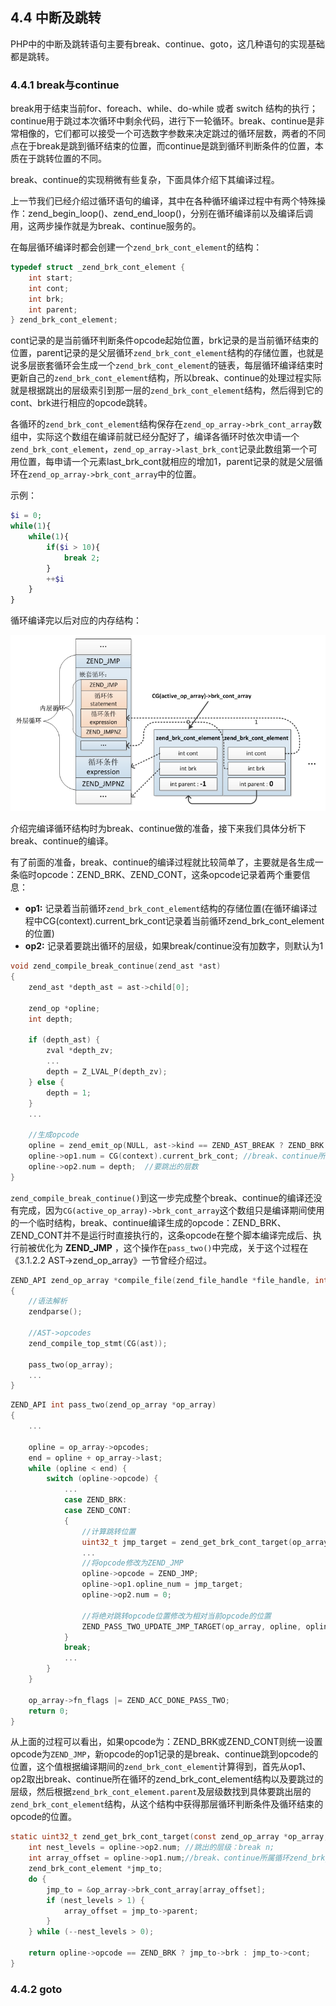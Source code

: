 ## 4.4 中断及跳转
PHP中的中断及跳转语句主要有break、continue、goto，这几种语句的实现基础都是跳转。

### 4.4.1 break与continue
break用于结束当前for、foreach、while、do-while 或者 switch 结构的执行；continue用于跳过本次循环中剩余代码，进行下一轮循环。break、continue是非常相像的，它们都可以接受一个可选数字参数来决定跳过的循环层数，两者的不同点在于break是跳到循环结束的位置，而continue是跳到循环判断条件的位置，本质在于跳转位置的不同。

break、continue的实现稍微有些复杂，下面具体介绍下其编译过程。

上一节我们已经介绍过循环语句的编译，其中在各种循环编译过程中有两个特殊操作：zend_begin_loop()、zend_end_loop()，分别在循环编译前以及编译后调用，这两步操作就是为break、continue服务的。

在每层循环编译时都会创建一个`zend_brk_cont_element`的结构：
```c
typedef struct _zend_brk_cont_element {
    int start;
    int cont;
    int brk;
    int parent;
} zend_brk_cont_element;
```
cont记录的是当前循环判断条件opcode起始位置，brk记录的是当前循环结束的位置，parent记录的是父层循环`zend_brk_cont_element`结构的存储位置，也就是说多层嵌套循环会生成一个`zend_brk_cont_element`的链表，每层循环编译结束时更新自己的`zend_brk_cont_element`结构，所以break、continue的处理过程实际就是根据跳出的层级索引到那一层的`zend_brk_cont_element`结构，然后得到它的cont、brk进行相应的opcode跳转。

各循环的`zend_brk_cont_element`结构保存在`zend_op_array->brk_cont_array`数组中，实际这个数组在编译前就已经分配好了，编译各循环时依次申请一个`zend_brk_cont_element`，`zend_op_array->last_brk_cont`记录此数组第一个可用位置，每申请一个元素last_brk_cont就相应的增加1，parent记录的就是父层循环在`zend_op_array->brk_cont_array`中的位置。

示例：
```php
$i = 0;
while(1){
    while(1){
        if($i > 10){
            break 2;
        }
        ++$i
    }
}
```
循环编译完以后对应的内存结构：

![](../img/loop_op.png)

介绍完编译循环结构时为break、continue做的准备，接下来我们具体分析下break、continue的编译。

有了前面的准备，break、continue的编译过程就比较简单了，主要就是各生成一条临时opcode：ZEND_BRK、ZEND_CONT，这条opcode记录着两个重要信息：
* __op1:__ 记录着当前循环`zend_brk_cont_element`结构的存储位置(在循环编译过程中CG(context).current_brk_cont记录着当前循环zend_brk_cont_element的位置)
* __op2:__ 记录着要跳出循环的层级，如果break/continue没有加数字，则默认为1

```c
void zend_compile_break_continue(zend_ast *ast)
{
    zend_ast *depth_ast = ast->child[0];

    zend_op *opline;
    int depth;

    if (depth_ast) {
        zval *depth_zv;
        ...
        depth = Z_LVAL_P(depth_zv);
    } else {
        depth = 1;
    }
    ...
    
    //生成opcode
    opline = zend_emit_op(NULL, ast->kind == ZEND_AST_BREAK ? ZEND_BRK : ZEND_CONT, NULL, NULL);
    opline->op1.num = CG(context).current_brk_cont; //break、continue所在循环层
    opline->op2.num = depth;  //要跳出的层数
}
```
`zend_compile_break_continue()`到这一步完成整个break、continue的编译还没有完成，因为`CG(active_op_array)->brk_cont_array`这个数组只是编译期间使用的一个临时结构，break、continue编译生成的opcode：ZEND_BRK、ZEND_CONT并不是运行时直接执行的，这条opcode在整个脚本编译完成后、执行前被优化为 __ZEND_JMP__ ，这个操作在`pass_two()`中完成，关于这个过程在《3.1.2.2 AST->zend_op_array》一节曾经介绍过。

```c
ZEND_API zend_op_array *compile_file(zend_file_handle *file_handle, int type)
{
    //语法解析
    zendparse();

    //AST->opcodes
    zend_compile_top_stmt(CG(ast));

    pass_two(op_array);
    ...
}
```
```c
ZEND_API int pass_two(zend_op_array *op_array)
{
    ...

    opline = op_array->opcodes;
    end = opline + op_array->last;
    while (opline < end) {
        switch (opline->opcode) {
            ...
            case ZEND_BRK:
            case ZEND_CONT:
            {
                //计算跳转位置
                uint32_t jmp_target = zend_get_brk_cont_target(op_array, opline);
                ...
                //将opcode修改为ZEND_JMP
                opline->opcode = ZEND_JMP;
                opline->op1.opline_num = jmp_target;
                opline->op2.num = 0;

                //将绝对跳转opcode位置修改为相对当前opcode的位置
                ZEND_PASS_TWO_UPDATE_JMP_TARGET(op_array, opline, opline->op1);
            }
            break;
            ...
        }
    }

    op_array->fn_flags |= ZEND_ACC_DONE_PASS_TWO;
    return 0;
}
```
从上面的过程可以看出，如果opcode为：ZEND_BRK或ZEND_CONT则统一设置opcode为`ZEND_JMP`，新opcode的op1记录的是break、continue跳到opcode的位置，这个值根据编译期间的`zend_brk_cont_element`计算得到，首先从op1、op2取出break、continue所在循环的zend_brk_cont_element结构以及要跳过的层级，然后根据`zend_brk_cont_element.parent`及层级数找到具体要跳出层的`zend_brk_cont_element`结构，从这个结构中获得那层循环判断条件及循环结束的opcode的位置。
```c
static uint32_t zend_get_brk_cont_target(const zend_op_array *op_array, const zend_op *opline) {
    int nest_levels = opline->op2.num; //跳出的层级：break n;
    int array_offset = opline->op1.num;//break、continue所属循环zend_brk_cont_element的存储下标
    zend_brk_cont_element *jmp_to;
    do {
        jmp_to = &op_array->brk_cont_array[array_offset];
        if (nest_levels > 1) {
            array_offset = jmp_to->parent;
        }
    } while (--nest_levels > 0);

    return opline->opcode == ZEND_BRK ? jmp_to->brk : jmp_to->cont;
}
```

### 4.4.2 goto
